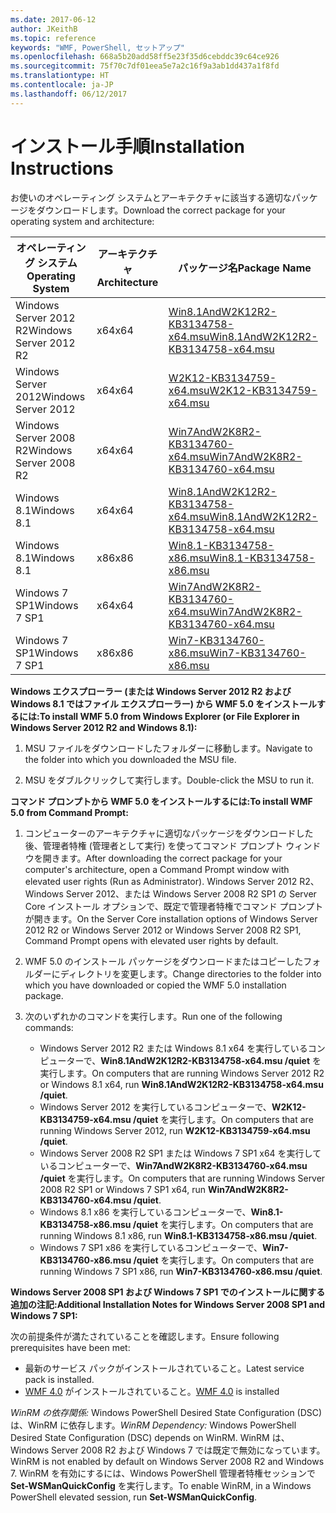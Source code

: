 ```yaml
---
ms.date: 2017-06-12
author: JKeithB
ms.topic: reference
keywords: "WMF, PowerShell, セットアップ"
ms.openlocfilehash: 668a5b20add58ff5e23f35d6cebddc39c64ce926
ms.sourcegitcommit: 75f70c7df01eea5e7a2c16f9a3ab1dd437a1f8fd
ms.translationtype: HT
ms.contentlocale: ja-JP
ms.lasthandoff: 06/12/2017
---
```

# <a name="installation-instructions"></a><span data-ttu-id="1b3a5-102">インストール手順</span><span class="sxs-lookup"><span data-stu-id="1b3a5-102">Installation Instructions</span></span>

<span data-ttu-id="1b3a5-103">お使いのオペレーティング システムとアーキテクチャに該当する適切なパッケージをダウンロードします。</span><span class="sxs-lookup"><span data-stu-id="1b3a5-103">Download the correct package for your operating system and architecture:</span></span>

| <span data-ttu-id="1b3a5-104">オペレーティング システム</span><span class="sxs-lookup"><span data-stu-id="1b3a5-104">Operating System</span></span>       | <span data-ttu-id="1b3a5-105">アーキテクチャ</span><span class="sxs-lookup"><span data-stu-id="1b3a5-105">Architecture</span></span> | <span data-ttu-id="1b3a5-106">パッケージ名</span><span class="sxs-lookup"><span data-stu-id="1b3a5-106">Package Name</span></span>              | 
|------------------------|--------------|---------------------------| 
| <span data-ttu-id="1b3a5-107">Windows Server 2012 R2</span><span class="sxs-lookup"><span data-stu-id="1b3a5-107">Windows Server 2012 R2</span></span> | <span data-ttu-id="1b3a5-108">x64</span><span class="sxs-lookup"><span data-stu-id="1b3a5-108">x64</span></span>      | [<span data-ttu-id="1b3a5-109">Win8.1AndW2K12R2-KB3134758-x64.msu</span><span class="sxs-lookup"><span data-stu-id="1b3a5-109">Win8.1AndW2K12R2-KB3134758-x64.msu</span></span>](http://go.microsoft.com/fwlink/?LinkId=717507) | 
| <span data-ttu-id="1b3a5-110">Windows Server 2012</span><span class="sxs-lookup"><span data-stu-id="1b3a5-110">Windows Server 2012</span></span>    | <span data-ttu-id="1b3a5-111">x64</span><span class="sxs-lookup"><span data-stu-id="1b3a5-111">x64</span></span>      | [<span data-ttu-id="1b3a5-112">W2K12-KB3134759-x64.msu</span><span class="sxs-lookup"><span data-stu-id="1b3a5-112">W2K12-KB3134759-x64.msu</span></span>](http://go.microsoft.com/fwlink/?LinkId=717506) | 
| <span data-ttu-id="1b3a5-113">Windows Server 2008 R2</span><span class="sxs-lookup"><span data-stu-id="1b3a5-113">Windows Server 2008 R2</span></span> | <span data-ttu-id="1b3a5-114">x64</span><span class="sxs-lookup"><span data-stu-id="1b3a5-114">x64</span></span>      | [<span data-ttu-id="1b3a5-115">Win7AndW2K8R2-KB3134760-x64.msu</span><span class="sxs-lookup"><span data-stu-id="1b3a5-115">Win7AndW2K8R2-KB3134760-x64.msu</span></span>](http://go.microsoft.com/fwlink/?LinkId=717504) |
| <span data-ttu-id="1b3a5-116">Windows 8.1</span><span class="sxs-lookup"><span data-stu-id="1b3a5-116">Windows 8.1</span></span>            | <span data-ttu-id="1b3a5-117">x64</span><span class="sxs-lookup"><span data-stu-id="1b3a5-117">x64</span></span>          | [<span data-ttu-id="1b3a5-118">Win8.1AndW2K12R2-KB3134758-x64.msu</span><span class="sxs-lookup"><span data-stu-id="1b3a5-118">Win8.1AndW2K12R2-KB3134758-x64.msu</span></span>](http://go.microsoft.com/fwlink/?LinkId=717507) |
| <span data-ttu-id="1b3a5-119">Windows 8.1</span><span class="sxs-lookup"><span data-stu-id="1b3a5-119">Windows 8.1</span></span>            | <span data-ttu-id="1b3a5-120">x86</span><span class="sxs-lookup"><span data-stu-id="1b3a5-120">x86</span></span>          | [<span data-ttu-id="1b3a5-121">Win8.1-KB3134758-x86.msu</span><span class="sxs-lookup"><span data-stu-id="1b3a5-121">Win8.1-KB3134758-x86.msu</span></span>](http://go.microsoft.com/fwlink/?LinkID=717963) |
| <span data-ttu-id="1b3a5-122">Windows 7 SP1</span><span class="sxs-lookup"><span data-stu-id="1b3a5-122">Windows 7 SP1</span></span>          | <span data-ttu-id="1b3a5-123">x64</span><span class="sxs-lookup"><span data-stu-id="1b3a5-123">x64</span></span>          | [<span data-ttu-id="1b3a5-124">Win7AndW2K8R2-KB3134760-x64.msu</span><span class="sxs-lookup"><span data-stu-id="1b3a5-124">Win7AndW2K8R2-KB3134760-x64.msu</span></span>](http://go.microsoft.com/fwlink/?LinkId=717504) |
| <span data-ttu-id="1b3a5-125">Windows 7 SP1</span><span class="sxs-lookup"><span data-stu-id="1b3a5-125">Windows 7 SP1</span></span>          | <span data-ttu-id="1b3a5-126">x86</span><span class="sxs-lookup"><span data-stu-id="1b3a5-126">x86</span></span>          | [<span data-ttu-id="1b3a5-127">Win7-KB3134760-x86.msu</span><span class="sxs-lookup"><span data-stu-id="1b3a5-127">Win7-KB3134760-x86.msu</span></span>](http://go.microsoft.com/fwlink/?LinkID=717962) |


<span data-ttu-id="1b3a5-128">**Windows エクスプローラー (または Windows Server 2012 R2 および Windows 8.1 ではファイル エクスプローラー) から WMF 5.0 をインストールするには:**</span><span class="sxs-lookup"><span data-stu-id="1b3a5-128">**To install WMF 5.0 from Windows Explorer (or File Explorer in Windows Server 2012 R2 and Windows 8.1):**</span></span>

1. <span data-ttu-id="1b3a5-129">MSU ファイルをダウンロードしたフォルダーに移動します。</span><span class="sxs-lookup"><span data-stu-id="1b3a5-129">Navigate to the folder into which you downloaded the MSU file.</span></span>

2. <span data-ttu-id="1b3a5-130">MSU をダブルクリックして実行します。</span><span class="sxs-lookup"><span data-stu-id="1b3a5-130">Double-click the MSU to run it.</span></span>

<span data-ttu-id="1b3a5-131">**コマンド プロンプトから WMF 5.0 をインストールするには:**</span><span class="sxs-lookup"><span data-stu-id="1b3a5-131">**To install WMF 5.0 from Command Prompt:**</span></span> 

1. <span data-ttu-id="1b3a5-132">コンピューターのアーキテクチャに適切なパッケージをダウンロードした後、管理者特権 (管理者として実行) を使ってコマンド プロンプト ウィンドウを開きます。</span><span class="sxs-lookup"><span data-stu-id="1b3a5-132">After downloading the correct package for your computer's architecture, open a Command Prompt window with elevated user rights (Run as Administrator).</span></span> <span data-ttu-id="1b3a5-133">Windows Server 2012 R2、Windows Server 2012、または Windows Server 2008 R2 SP1 の Server Core インストール オプションで、既定で管理者特権でコマンド プロンプトが開きます。</span><span class="sxs-lookup"><span data-stu-id="1b3a5-133">On the Server Core installation options of Windows Server 2012 R2 or Windows Server 2012 or Windows Server 2008 R2 SP1, Command Prompt opens with elevated user rights by default.</span></span>

2. <span data-ttu-id="1b3a5-134">WMF 5.0 のインストール パッケージをダウンロードまたはコピーしたフォルダーにディレクトリを変更します。</span><span class="sxs-lookup"><span data-stu-id="1b3a5-134">Change directories to the folder into which you have downloaded or copied the WMF 5.0 installation package.</span></span>

3. <span data-ttu-id="1b3a5-135">次のいずれかのコマンドを実行します。</span><span class="sxs-lookup"><span data-stu-id="1b3a5-135">Run one of the following commands:</span></span>
    - <span data-ttu-id="1b3a5-136">Windows Server 2012 R2 または Windows 8.1 x64 を実行しているコンピューターで、**Win8.1AndW2K12R2-KB3134758-x64.msu /quiet** を実行します。</span><span class="sxs-lookup"><span data-stu-id="1b3a5-136">On computers that are running Windows Server 2012 R2 or Windows 8.1 x64, run **Win8.1AndW2K12R2-KB3134758-x64.msu /quiet**.</span></span>
    - <span data-ttu-id="1b3a5-137">Windows Server 2012 を実行しているコンピューターで、**W2K12-KB3134759-x64.msu /quiet** を実行します。</span><span class="sxs-lookup"><span data-stu-id="1b3a5-137">On computers that are running Windows Server 2012, run **W2K12-KB3134759-x64.msu /quiet**.</span></span>
    - <span data-ttu-id="1b3a5-138">Windows Server 2008 R2 SP1 または Windows 7 SP1 x64 を実行しているコンピューターで、**Win7AndW2K8R2-KB3134760-x64.msu /quiet** を実行します。</span><span class="sxs-lookup"><span data-stu-id="1b3a5-138">On computers that are running Windows Server 2008 R2 SP1 or Windows 7 SP1 x64, run **Win7AndW2K8R2-KB3134760-x64.msu /quiet**.</span></span>
    - <span data-ttu-id="1b3a5-139">Windows 8.1 x86 を実行しているコンピューターで、**Win8.1-KB3134758-x86.msu /quiet** を実行します。</span><span class="sxs-lookup"><span data-stu-id="1b3a5-139">On computers that are running Windows 8.1 x86, run **Win8.1-KB3134758-x86.msu /quiet**.</span></span>
    - <span data-ttu-id="1b3a5-140">Windows 7 SP1 x86 を実行しているコンピューターで、**Win7-KB3134760-x86.msu /quiet** を実行します。</span><span class="sxs-lookup"><span data-stu-id="1b3a5-140">On computers that are running Windows 7 SP1 x86, run **Win7-KB3134760-x86.msu /quiet**.</span></span>

<span data-ttu-id="1b3a5-141">**Windows Server 2008 SP1 および Windows 7 SP1 でのインストールに関する追加の注記:**</span><span class="sxs-lookup"><span data-stu-id="1b3a5-141">**Additional Installation Notes for Windows Server 2008 SP1 and Windows 7 SP1:**</span></span>

<span data-ttu-id="1b3a5-142">次の前提条件が満たされていることを確認します。</span><span class="sxs-lookup"><span data-stu-id="1b3a5-142">Ensure following prerequisites have been met:</span></span>
- <span data-ttu-id="1b3a5-143">最新のサービス パックがインストールされていること。</span><span class="sxs-lookup"><span data-stu-id="1b3a5-143">Latest service pack is installed.</span></span>
- <span data-ttu-id="1b3a5-144">[WMF 4.0](http://www.microsoft.com/en-us/download/details.aspx?id=40855) がインストールされていること。</span><span class="sxs-lookup"><span data-stu-id="1b3a5-144">[WMF 4.0](http://www.microsoft.com/en-us/download/details.aspx?id=40855) is installed</span></span>

<span data-ttu-id="1b3a5-145">*WinRM の依存関係:* Windows PowerShell Desired State Configuration (DSC) は、WinRM に依存します。</span><span class="sxs-lookup"><span data-stu-id="1b3a5-145">*WinRM Dependency:* Windows PowerShell Desired State Configuration (DSC) depends on WinRM.</span></span> <span data-ttu-id="1b3a5-146">WinRM は、Windows Server 2008 R2 および Windows 7 では既定で無効になっています。</span><span class="sxs-lookup"><span data-stu-id="1b3a5-146">WinRM is not enabled by default on Windows Server 2008 R2 and Windows 7.</span></span> <span data-ttu-id="1b3a5-147">WinRM を有効にするには、Windows PowerShell 管理者特権セッションで **Set-WSManQuickConfig** を実行します。</span><span class="sxs-lookup"><span data-stu-id="1b3a5-147">To enable WinRM, in a Windows PowerShell elevated session, run **Set-WSManQuickConfig**.</span></span>


